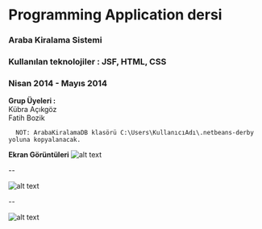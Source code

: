 # Programming Application dersi
### Araba Kiralama Sistemi
### Kullanılan teknolojiler : JSF, HTML, CSS 
### Nisan 2014 - Mayıs 2014

**Grup Üyeleri :** <br/>
Kübra Açıkgöz <br/>
Fatih Bozik

      NOT: ArabaKiralamaDB klasörü C:\Users\KullanıcıAdı\.netbeans-derby yoluna kopyalanacak.

**Ekran Görüntüleri**
![alt text](https://fatihbozik.files.wordpress.com/2015/02/resim19.png)

--

![alt text](https://fatihbozik.files.wordpress.com/2015/02/resim20.png)

--

![alt text](https://fatihbozik.files.wordpress.com/2015/02/resim21.png)




